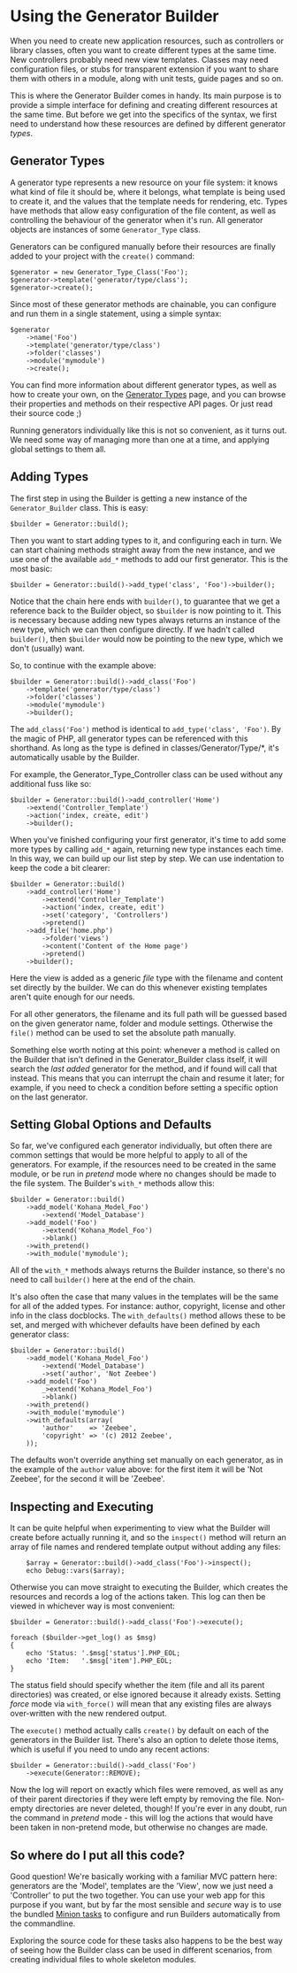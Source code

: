 # Using the Generator Builder

When you need to create new application resources, such as controllers or library classes, often you want to create different types at the same time. New controllers probably need new view templates. Classes may need configuration files, or stubs for transparent extension if you want to share them with others in a module, along with unit tests, guide pages and so on.

This is where the Generator Builder comes in handy.  Its main purpose is to provide a simple interface for defining and creating different resources at the same time.  But before we get into the specifics of the syntax, we first need to understand how these resources are defined by different generator *types*.

## Generator Types

A generator type represents a new resource on your file system: it knows what kind of file it should be, where it belongs, what template is being used to create it, and the values that the template needs for rendering, etc. Types have methods that allow easy configuration of the file content, as well as controlling the behaviour of the generator when it's run. All generator objects are instances of some `Generator_Type` class.

Generators can be configured manually before their resources are finally added to your project with the `create()` command:

	$generator = new Generator_Type_Class('Foo');
	$generator->template('generator/type/class');
	$generator->create();

Since most of these generator methods are chainable, you can configure and run them in a single statement, using a simple syntax:

	$generator
		->name('Foo')
		->template('generator/type/class')
		->folder('classes')
		->module('mymodule')
		->create();

You can find more information about different generator types, as well as how to create your own, on the [Generator Types](types) page, and you can browse their properties and methods on their respective API pages. Or just read their source code ;)

Running generators individually like this is not so convenient, as it turns out.  We need some way of managing more than one at a time, and applying global settings to them all.

## Adding Types

The first step in using the Builder is getting a new instance of the `Generator_Builder` class. This is easy:

	$builder = Generator::build();
	
Then you want to start adding types to it, and configuring each in turn.  We can start chaining methods straight away from the new instance, and we use one of the available `add_*` methods to add our first generator. This is the most basic:

	$builder = Generator::build()->add_type('class', 'Foo')->builder();
	
Notice that the chain here ends with `builder()`, to guarantee that we get a reference back to the Builder object, so `$builder` is now pointing to it.  This is necessary because adding new types always returns an instance of the new type, which we can then configure directly. If we hadn't called `builder()`, then `$builder` would now be pointing to the new type, which we don't (usually) want.

So, to continue with the example above:

	$builder = Generator::build()->add_class('Foo')
		->template('generator/type/class')
		->folder('classes')
		->module('mymodule')
		->builder();

The `add_class('Foo')` method is identical to `add_type('class', 'Foo')`. By the magic of  PHP, all generator types can be referenced with this shorthand. As long as the type is defined in classes/Generator/Type/*, it's automatically usable by the Builder.

For example, the Generator_Type_Controller class can be used without any additional fuss like so:

	$builder = Generator::build()->add_controller('Home')
		->extend('Controller_Template')
		->action('index, create, edit')
		->builder();

When you've finished configuring your first generator, it's time to add some more types by calling `add_*` again, returning new type instances each time. In this way, we can build up our list step by step. We can use indentation to keep the code a bit clearer:

	$builder = Generator::build()
		->add_controller('Home')
			->extend('Controller_Template')
			->action('index, create, edit')
			->set('category', 'Controllers')
			->pretend()
		->add_file('home.php')
			->folder('views')
			->content('Content of the Home page')
			->pretend()
		->builder();

Here the view is added as a generic *file* type with the filename and content set directly by the builder. We can do this whenever existing templates aren't quite enough for our needs.

For all other generators, the filename and its full path will be guessed based on the given generator name, folder and module settings. Otherwise the `file()` method can be used to set the absolute path manually.

Something else worth noting at this point: whenever a method is called on the Builder that isn't defined in the Generator_Builder class itself, it will search the *last added* generator for the method, and if found will call that instead. This means that you can interrupt the chain and resume it later; for example, if you need to check a condition before setting a specific option on the last generator.

## Setting Global Options and Defaults

So far, we've configured each generator individually, but often there are common settings that would be more helpful to apply to all of the generators.  For example, if the resources need to be created in the same module, or be run in *pretend* mode where no changes should be made to the file system. The Builder's `with_*` methods allow this:

	$builder = Generator::build()
		->add_model('Kohana_Model_Foo')
			->extend('Model_Database')
		->add_model('Foo')
			->extend('Kohana_Model_Foo')
			->blank()
		->with_pretend()
		->with_module('mymodule');

All of the `with_*` methods always returns the Builder instance, so there's no need to call `builder()` here at the end of the chain.  

It's also often the case that many values in the templates will be the same for all of the added types.  For instance: author, copyright, license and other info in the class docblocks.  The `with_defaults()` method allows these to be set, and merged with whichever defaults have been defined by each generator class:

	$builder = Generator::build()
		->add_model('Kohana_Model_Foo')
			->extend('Model_Database')
			->set('author', 'Not Zeebee')
		->add_model('Foo')
			_>extend('Kohana_Model_Foo')
			->blank()
		->with_pretend()
		->with_module('mymodule')
		->with_defaults(array(
			'author'    => 'Zeebee',
			'copyright' => '(c) 2012 Zeebee',
		));

The defaults won't override anything set manually on each generator, as in the example of the `author` value above: for the first item it will be 'Not Zeebee', for the second it will be 'Zeebee'.

## Inspecting and Executing

It can be quite helpful when experimenting to view what the Builder will create before actually running it, and so the `inspect()` method will return an array of file names and rendered template output without adding any files:

		$array = Generator::build()->add_class('Foo')->inspect();
		echo Debug::vars($array);

Otherwise you can move straight to executing the Builder, which creates the resources and records a log of the actions taken.  This log can then be viewed in whichever way is most convenient:

	$builder = Generator::build()->add_class('Foo')->execute();
	
	foreach ($builder->get_log() as $msg)
	{
		echo 'Status: '.$msg['status'].PHP_EOL;
		echo 'Item:   '.$msg['item'].PHP_EOL;
	}
	
The status field should specify whether the item (file and all its parent directories) was created, or else ignored because it already exists.  Setting *force* mode via `with_force()` will mean that any existing files are always over-written with the new rendered output.

The `execute()` method actually calls `create()` by default on each of the generators in the Builder list. There's also an option to delete those items, which is useful if you need to undo any recent actions:

	$builder = Generator::build()->add_class('Foo')
		->execute(Generator::REMOVE);

Now the log will report on exactly which files were removed, as well as any of their parent directories if they were left empty by removing the file. Non-empty directories are never deleted, though! If you're ever in any doubt, run the command in *pretend* mode - this will log the actions that would have been taken in non-pretend mode, but otherwise no changes are made.

## So where do I put all this code?

Good question! We're basically working with a familiar MVC pattern here: generators are the 'Model', templates are the 'View', now we just need a 'Controller' to put the two together.  You can use your web app for this purpose if you want, but by far the most sensible and *secure* way is to use the bundled [Minion tasks](tasks) to configure and run Builders automatically from the commandline.

Exploring the source code for these tasks also happens to be the best way of seeing how the Builder class can be used in different scenarios, from creating individual files to whole skeleton modules.
